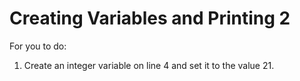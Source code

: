# Creating Variables and Printing 2

For you to do:

1. Create an integer variable on line 4 and set it to the value 21.